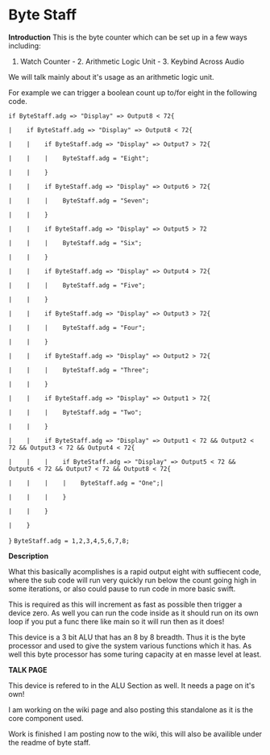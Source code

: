 # Byte Staff

**Introduction**
This is the byte counter which can be set up in a few ways including:

1. Watch Counter - 2. Arithmetic Logic Unit - 3. Keybind Across Audio

We will talk mainly about it's usage as an arithmetic logic unit.

For example we can trigger a boolean count up to/for eight in the following code.

`if ByteStaff.adg => "Display" => Output8 < 72{`

`|    if ByteStaff.adg => "Display" => Output8 < 72{`

`|    |    if ByteStaff.adg => "Display" => Output7 > 72{`

`|    |    |    ByteStaff.adg = "Eight";`

`|    |    }`

`|    |    if ByteStaff.adg => "Display" => Output6 > 72{`

`|    |    |    ByteStaff.adg = "Seven";`

`|    |    }`

`|    |    if ByteStaff.adg => "Display" => Output5 > 72`

`|    |    |    ByteStaff.adg = "Six";`

`|    |    }`

`|    |    if ByteStaff.adg => "Display" => Output4 > 72{`

`|    |    |    ByteStaff.adg = "Five";`

`|    |    }`

`|    |    if ByteStaff.adg => "Display" => Output3 > 72{`

`|    |    |    ByteStaff.adg = "Four";`

`|    |    }`

`|    |    if ByteStaff.adg => "Display" => Output2 > 72{`

`|    |    |    ByteStaff.adg = "Three";`

`|    |    }`

`|    |    if ByteStaff.adg => "Display" => Output1 > 72{`

`|    |    |    ByteStaff.adg = "Two";`

`|    |    }`

`|    |    if ByteStaff.adg => "Display" => Output1 < 72 && Output2 < 72 && Output3 < 72 && Output4 < 72{`

`|    |    |    if ByteStaff.adg => "Display" => Output5 < 72 && Output6 < 72 && Output7 < 72 && Output8 < 72{`

`|    |    |    |    ByteStaff.adg = "One";|`

`|    |    |    }`

`|    |    }`

`|    }`

`}`
`ByteStaff.adg = 1,2,3,4,5,6,7,8;`

**Description**

What this basically acomplishes is a rapid output eight with suffiecent code, where the sub code will run very quickly run below the count going high in some iterations, or also could pause to run code in more basic swift.

This is required as this will increment as fast as possible then trigger a device zero. As well you can run the code inside as it should run on its own loop if you put a func there like main so it will run then as it does!

This device is a 3 bit ALU that has an 8 by 8 breadth. Thus it is the byte processor and used to give the system various functions which it has. As well this byte processor has some turing capacity at en masse level at least.

**TALK PAGE**

This device is refered to in the ALU Section as well. It needs a page on it's own!

I am working on the wiki page and also posting this standalone as it is the core component used.

Work is finished I am posting now to the wiki, this will also be availible under the readme of byte staff.

